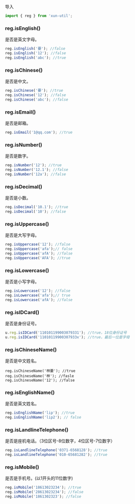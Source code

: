 导入

```javascript
import { reg } from 'xun-util';
```

### reg.isEnglish()

是否是英文字母。

```javascript
reg.isEnglish('要'); //false
reg.isEnglish('12'); //false
reg.isEnglish('abc'); //true
```

### reg.isChinese()

是否是中文。

```javascript
reg.isChinese('要'); //true
reg.isChinese('12'); //false
reg.isChinese('abc'); //false
```

### reg.isEmail()

是否是邮箱。

```javascript
reg.isEmail('1@qq.com'); //true
```

### reg.isNumber()

是否是数字。

```javascript
reg.isNumber('12'); //true
reg.isNumber('12.1'); //false
reg.isNumber('12a'); //false
```

### reg.isDecimal()

是否是小数。

```javascript
reg.isDecimal('10.1'); //true
reg.isDecimal('10'); //false
```

### reg.isUppercase()

是否是大写字母。

```javascript
reg.isUppercase('12'); //false
reg.isUppercase('afa');// false
reg.isUppercase('afA'); //false
reg.isUppercase('AFA'); //true
```

### reg.isLowercase()

是否是小写字母。

```javascript
reg.isLowercase('12'); //false
reg.isLowercase('afa');// true
reg.isLowercase('afA'); //false
```

### reg.isIDCard()

是否是身份证号。

```javascript
u.reg.isIDCard('110101199003079331'); //true，18位身份证号
u.reg.isIDCard('11010119900307933x'); //true，最后一位是字母
```

### reg.isChineseName()

是否是中文姓名。

```
reg.isChineseName('林要'); //true
reg.isChineseName('林'); //fasle
reg.isChineseName('12'); //false
```

### reg.isEnglishName()

是否是英文姓名。

```javascript
reg.isEnglishName('lip'); //true
reg.isEnglishName('lip2'); // false
```

### reg.isLandlineTelephone()

是否是座机电话。（3位区号-8位数字，4位区号-7位数字）

```javascript
reg.isLandlineTelephone('0371-6568128'); //true
reg.isLandlineTelephone('010-65681282'); //true
```

### reg.isMobile()

是否是手机号。(以1开头的11位数字)

```javascript
reg.isMobile('18613023234'); //true
reg.isMobile('28613023234'); //false
reg.isMobile('1861302323'); //false
```


